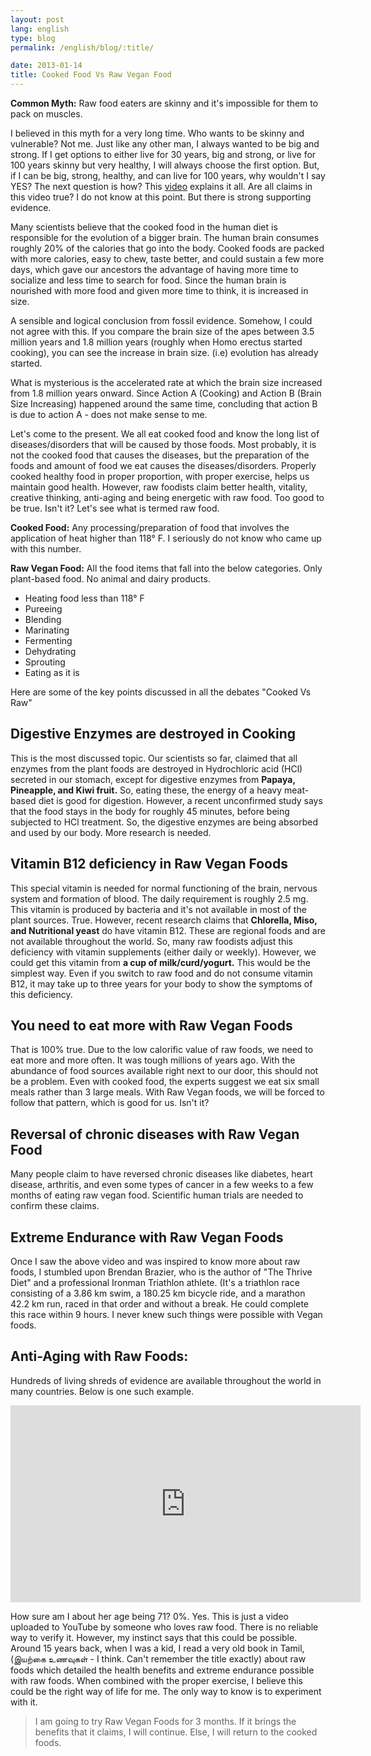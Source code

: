 ```yaml
---
layout: post
lang: english
type: blog
permalink: /english/blog/:title/

date: 2013-01-14
title: Cooked Food Vs Raw Vegan Food
---
```


**Common Myth:** Raw food eaters are skinny and it's impossible for them to pack on muscles.

I believed in this myth for a very long time. Who wants to be skinny and vulnerable? Not me. Just like any other man, I always wanted to be big and strong. If I get options to either live for 30 years, big and strong, or live for 100 years skinny but very healthy, I will always choose the first option. But, if I can be big, strong, healthy, and can live for 100 years, why wouldn't I say YES? The next question is how? This [video](https://www.youtube.com/watch?v=SbEUHCU_GtM) explains it all. Are all claims in this video true? I do not know at this point. But there is strong supporting evidence.

Many scientists believe that the cooked food in the human diet is responsible for the evolution of a bigger brain. The human brain consumes roughly 20% of the calories that go into the body. Cooked foods are packed with more calories, easy to chew, taste better, and could sustain a few more days, which gave our ancestors the advantage of having more time to socialize and less time to search for food. Since the human brain is nourished with more food and given more time to think, it is increased in size.

A sensible and logical conclusion from fossil evidence. Somehow, I could not agree with this. If you compare the brain size of the apes between 3.5 million years and 1.8 million years (roughly when Homo erectus started cooking), you can see the increase in brain size. (i.e) evolution has already started.

What is mysterious is the accelerated rate at which the brain size increased from 1.8 million years onward. Since Action A (Cooking) and Action B (Brain Size Increasing) happened around the same time, concluding that action B is due to action A - does not make sense to me.

Let's come to the present. We all eat cooked food and know the long list of diseases/disorders that will be caused by those foods. Most probably, it is not the cooked food that causes the diseases, but the preparation of the foods and amount of food we eat causes the diseases/disorders. Properly cooked healthy food in proper proportion, with proper exercise, helps us maintain good health. However, raw foodists claim better health, vitality, creative thinking, anti-aging and being energetic with raw food. Too good to be true. Isn't it? Let's see what is termed raw food.

**Cooked Food:** Any processing/preparation of food that involves the application of heat higher than 118° F. I seriously do not know who came up with this number.

**Raw Vegan Food:** All the food items that fall into the below categories. Only plant-based food. No animal and dairy products.

* Heating food less than 118° F
* Pureeing
* Blending
* Marinating
* Fermenting
* Dehydrating
* Sprouting
* Eating as it is

Here are some of the key points discussed in all the debates "Cooked Vs Raw"

## Digestive Enzymes are destroyed in Cooking

This is the most discussed  topic. Our scientists so far, claimed that all enzymes from the plant foods are destroyed in Hydrochloric acid (HCl) secreted in our stomach, except for digestive enzymes from **Papaya, Pineapple, and Kiwi fruit.** So, eating these, the energy of a heavy meat-based diet is good for digestion. However, a recent unconfirmed study says that the food stays in the body for roughly 45 minutes, before being subjected to HCl treatment. So, the digestive enzymes are being absorbed and used by our body. More research is needed.

## Vitamin B12 deficiency in Raw Vegan Foods

This special vitamin is needed for normal functioning of the brain, nervous system and formation of blood. The daily requirement is roughly 2.5 mg. This vitamin is produced by bacteria and it's not available in most of the plant sources. True. However, recent research claims that **Chlorella, Miso, and  Nutritional yeast** do have vitamin B12. These are regional foods and are not available throughout the world. So, many raw foodists adjust this deficiency with vitamin supplements (either daily or weekly). However, we could get this vitamin from **a cup of milk/curd/yogurt.** This would be the simplest way. Even if you switch to raw food and do not consume vitamin B12, it may take up to three years for your body to show the symptoms of this deficiency.

## You need to eat more with Raw Vegan Foods

That is 100% true. Due to the low calorific value of raw foods, we need to eat more and more often. It was tough millions of years ago. With the abundance of food sources available right next to  our door, this should not be a problem. Even with cooked food, the experts suggest we eat six small meals rather than 3 large meals. With Raw Vegan foods, we will be forced to follow that pattern, which is good for us. Isn't it?

## Reversal of chronic diseases with Raw Vegan Food

Many people claim to have reversed chronic diseases like diabetes, heart disease, arthritis, and even some types of cancer in a few weeks to a few months of eating raw vegan food. Scientific human trials are needed to confirm these claims.

## Extreme Endurance with Raw Vegan Foods

Once I saw the above video and was inspired to know more about raw foods, I stumbled upon Brendan Brazier, who is the author of "The Thrive Diet" and a professional Ironman Triathlon athlete. (It's a triathlon race consisting of a 3.86 km swim, a 180.25 km bicycle ride, and a marathon 42.2 km run, raced in that order and without a break. He could complete this race within 9 hours. I never knew such things were possible with Vegan foods.

## Anti-Aging with Raw Foods:

Hundreds of living shreds of evidence are available throughout the world in many countries. Below is one such example.

<iframe width="560" height="315" src="https://www.youtube-nocookie.com/embed/O6oJA_xhTa8?rel=0" frameborder="0" allow="autoplay; encrypted-media" allowfullscreen></iframe>

How sure am I about her age being 71? 0%. Yes. This is just a video uploaded to YouTube by someone who loves raw food. There is no reliable way to verify it. However, my instinct says that this could be possible. Around 15 years back,  when I was a kid, I read a very old book in Tamil, (&#2951;&#2991;&#2993;&#3021;&#2965;&#3016; &#2953;&#2979;&#2997;&#3009;&#2965;&#2995;&#3021; - I think. Can't remember the title exactly) about raw foods which detailed the health benefits and extreme endurance possible with raw foods. When combined with the proper exercise, I believe this could be the right way of life for me. The only way to know is to experiment with it.

> I am going to try Raw Vegan Foods for 3 months. If it brings the benefits that it claims, I will continue. Else, I will return to the cooked foods.

